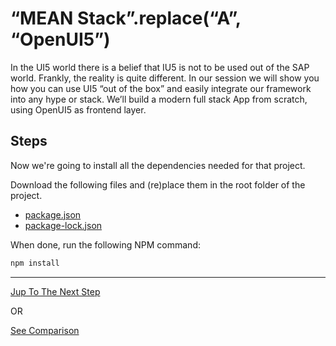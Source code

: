# “MEAN Stack”.replace(“A”, “OpenUI5”)
  
In the UI5 world there is a belief that IU5 is not to be used out of the SAP world. Frankly, the reality is quite different.
In our session we will show you how you can use UI5 “out of the box” and easily integrate our framework into any hype or stack.
We’ll build a modern full stack App from scratch, using OpenUI5 as frontend layer.

## Steps

Now we're going to install all the dependencies needed for that project.

Download the following files and (re)place them in the root folder of the project.
- [package.json](https://raw.githubusercontent.com/d3xter666/ui5con-2019-mean-stack-with-ui5/01_configure_project_dependencies/package.json)
- [package-lock.json](https://raw.githubusercontent.com/d3xter666/ui5con-2019-mean-stack-with-ui5/01_configure_project_dependencies/package-lock.json)


When done, run the following NPM command:

```bash
npm install
```

---
[Jup To The Next Step](https://github.com/d3xter666/ui5con-2019-mean-stack-with-ui5/tree/02_simple_static_server)

OR 

[See Comparison](https://github.com/d3xter666/ui5con-2019-mean-stack-with-ui5/compare/01_configure_project_dependencies...02_simple_static_server)
